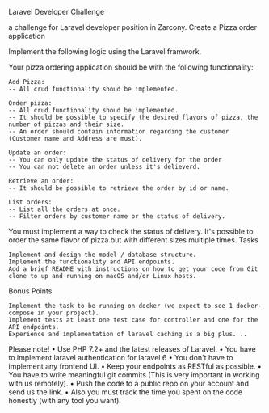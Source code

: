 Laravel Developer Challenge

a challenge for Laravel developer position in Zarcony.
Create a Pizza order application

Implement the following logic using the Laravel framwork.

Your pizza ordering application should be with the following functionality:

    Add Pizza:
    -- All crud functionality shoud be implemented.

    Order pizza:
    -- All crud functionality shoud be implemented.
    -- It should be possible to specify the desired flavors of pizza, the number of pizzas and their size.
    -- An order should contain information regarding the customer (Customer name and Address are must).

    Update an order:
    -- You can only update the status of delivery for the order
    -- You can not delete an order unless it's delieverd.

    Retrieve an order:
    -- It should be possible to retrieve the order by id or name.

    List orders:
    -- List all the orders at once.
    -- Filter orders by customer name or the status of delivery.

You must implement a way to check the status of delivery.
It's possible to order the same flavor of pizza but with different sizes multiple times.
Tasks

    Implement and design the model / database structure.
    Implement the functionality and API endpoints.
    Add a brief README with instructions on how to get your code from Git clone to up and running on macOS and/or Linux hosts.

Bonus Points

    Implement the task to be running on docker (we expect to see 1 docker-compose in your project).
    Implement tests at least one test case for controller and one for the API endpoints.
    Experience and implementation of laravel caching is a big plus. ..

Please note!
• Use PHP 7.2+ and the latest releases of Laravel.
• You have to implement laravel authentication for laravel 6
• You don't have to implement any frontend UI.
• Keep your endpoints as RESTful as possible.
• You have to write meaningful git commits (This is very important in working with us remotely).
• Push the code to a public repo on your account and send us the link.
• Also you must track the time you spent on the code honestly (with any tool you want).
